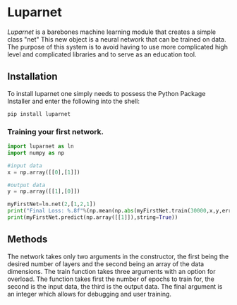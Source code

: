 # Luparnet
  *Luparnet* is a barebones machine learning module that creates a simple class "net" 
This new object is a neural network that can be trained on data. The purpose of this 
system is to avoid having to use more complicated high level and complicated libraries
and to serve as an education tool.

## Installation
To install luparnet one simply needs to possess the Python Package Installer
and enter the following into the shell:
```
pip install luparnet
```

### Training your first network.

```python
import luparnet as ln
import numpy as np

#input data
x = np.array([[0],[1]])

#output data
y = np.array([[1],[0]])

myFirstNet=ln.net(2,[1,2,1])
print("Final Loss: %.8f"%(np.mean(np.abs(myFirstNet.train(30000,x,y,error=5000)))))
print(myFirstNet.predict(np.array([[1]]),string=True))
```

## Methods
  The network takes only two arguments in the constructor, the first being
the desired number of layers and the second being an array of the data dimensions.
The train function takes three arguments with an option for overload. The function
takes first the number of epochs to train for, the second is the input data, the
third is the output data. The final argument is an integer which allows for debugging
and user training.






